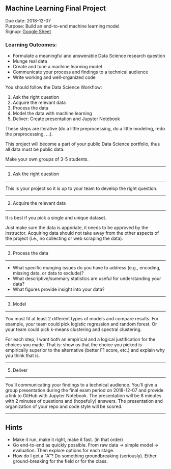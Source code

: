 Machine Learning Final Project
------

Due date: 2018-12-07   
Purpose: Build an end-to-end machine learning model.   
Signup: [Google Sheet](https://docs.google.com/spreadsheets/d/1iOp3_00-PA_wJ0V8DQUhZyvOGF5mt7KlH3YRWikcGuo/edit?usp=sharing)   

### Learning Outcomes:

- Formulate a meaningful and answerable Data Science research question
- Munge real data
- Create and tune a machine learning model
- Communicate your process and findings to a technical audience
- Write working and well-organized code

You should follow the Data Science Workflow:

1. Ask the right question
2. Acquire the relevant data
3. Process the data
4. Model the data with machine learning
5. Deliver: Create presentation and Jupyter Notebook

These steps are iterative (do a little preprocessing, do a little modeling, redo the preprocessing, …).

This project will become a part of your public Data Science portfolio, thus all data must be public data.  

Make your own groups of 3-5 students.

----
1. Ask the right question
----

This is your project so it is up to your team to develop the right question. 

----
2. Acquire the relevant data
----

It is best if you pick a single and unique dataset. 

Just make sure the data is apporiate, it needs to be approved by the instructor. Acquiring data should not take away from the other aspects of the project (i.e., no collecting or web scraping the data). 

----
3. Process the data
----

- What specific munging issues do you have to address (e.g., encoding, missing data, or data to exclude)?
- What descriptive/summary statistics are useful for understanding your data?
- What figures provide insight into your data?

----
3. Model
----

You must fit at least 2 different types of models and compare results. For example, your team could pick logistic regression and random forest. Or your team could pick k-means clustering and spectral clustering.

For each step, I want both an empirical and a logical justification for the choices you made. That is: show us that the choice you picked is empirically superior to the alternative (better F1 score, etc.) and explain why you think that is.  

----
5. Deliver
-----

You'll communicating your findings to a technical audience. You'll give a group presentation during the final exam period on 2018-12-07 and provide a link to GitHub with Jupyter Notebook. The presentation will be 8 minutes with 2 minutes of questions and (hopefully) answers. The presentation and organization of your repo and code style will be scored. 

----
Hints
----

- Make it run, make it right, make it fast. (in that order)
- Go end-to-end as quickly possible. From raw data -> simple model -> evaluation. Then explore options for each stage.
- How do I get a "A"? Do something groundbreaking (seriously). Either ground-breaking for the field or for the class.
